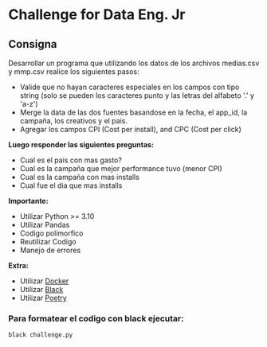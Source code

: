 # Challenge for Data Eng. Jr

## Consigna

Desarrollar un programa que utilizando los datos de los archivos medias.csv y mmp.csv realice los siguientes pasos:
- Valide que no hayan caracteres especiales en los campos con tipo string (solo se pueden los caracteres punto y las letras del alfabeto '.' y 'a-z')
- Merge la data de las dos fuentes basandose en la fecha, el app_id, la campaña, los creativos y el pais.
- Agregar los campos CPI (Cost per install), and CPC (Cost per click)


**Luego responder las siguientes preguntas:**
- Cual es el pais con mas gasto?
- Cual es la campaña que mejor performance tuvo (menor CPI)
- Cual es la campaña con mas installs
- Cual fue el dia que mas installs 


**Importante:**
- Utilizar Python >= 3.10
- Utilizar Pandas
- Codigo polimorfico
- Reutilizar Codigo
- Manejo de errores

**Extra:**
- Utilizar [Docker](https://www.docker.com)
- Utilizar [Black](https://pypi.org/project/black/)
- Utilizar [Poetry](https://python-poetry.org)

### Para formatear el codigo con black ejecutar:

``` bash
black challenge.py
```

